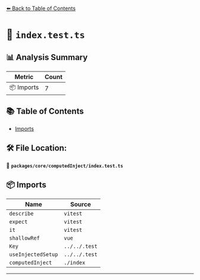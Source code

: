 [⬅️ Back to Table of Contents](../../../index.md)

# 📄 `index.test.ts`

## 📊 Analysis Summary

| Metric | Count |
|--------|-------|
| 📦 Imports | 7 |

## 📚 Table of Contents

- [Imports](#imports)

## 🛠️ File Location:
📂 **`packages/core/computedInject/index.test.ts`**

## 📦 Imports

| Name | Source |
|------|--------|
| `describe` | `vitest` |
| `expect` | `vitest` |
| `it` | `vitest` |
| `shallowRef` | `vue` |
| `Key` | `../../.test` |
| `useInjectedSetup` | `../../.test` |
| `computedInject` | `./index` |


---